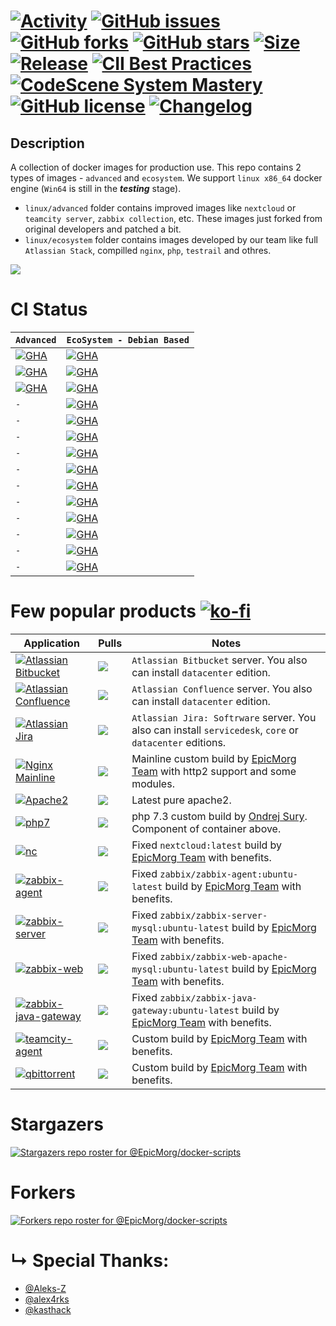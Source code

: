 #  [![Activity](https://img.shields.io/github/commit-activity/m/EpicMorg/docker-scripts?label=commits&style=flat-square)](https://github.com/EpicMorg/docker-scripts/commits) [![GitHub issues](https://img.shields.io/github/issues/EpicMorg/docker-scripts.svg?style=popout-square)](https://github.com/EpicMorg/docker-scripts/issues) [![GitHub forks](https://img.shields.io/github/forks/EpicMorg/docker-scripts.svg?style=popout-square)](https://github.com/EpicMorg/docker-scripts/network) [![GitHub stars](https://img.shields.io/github/stars/EpicMorg/docker-scripts.svg?style=popout-square)](https://github.com/EpicMorg/docker-scripts/stargazers)  [![Size](https://img.shields.io/github/repo-size/EpicMorg/docker-scripts?label=size&style=flat-square)](https://github.com/EpicMorg/docker-scripts/archive/master.zip) [![Release](https://img.shields.io/github/v/release/EpicMorg/docker-scripts?style=flat-square)](https://github.com/EpicMorg/docker-scripts/releases) [![CII Best Practices](https://bestpractices.coreinfrastructure.org/projects/3658/badge)](https://bestpractices.coreinfrastructure.org/projects/3658) [![CodeScene System Mastery](https://codescene.io/projects/6535/status-badges/system-mastery)](https://codescene.io/projects/6535) [![GitHub license](https://img.shields.io/github/license/EpicMorg/docker-scripts.svg?style=popout-square)](LICENSE.md) [![Changelog](https://img.shields.io/badge/Changelog-yellow.svg?style=popout-square)](CHANGELOG.md)


## Description
A collection of docker images for production use. This repo contains 2 types of images - `advanced` and `ecosystem`. We support `linux x86_64` docker engine (`Win64` is still in the ***testing*** stage).

* `linux/advanced` folder contains improved images like `nextcloud` or `teamcity server`, `zabbix collection`, etc. These images just forked from original developers and patched a bit.
* `linux/ecosystem` folder contains images developed by our team like full `Atlassian Stack`, compilled `nginx`, `php`, `testrail` and othres.

![](https://raw.githubusercontent.com/EpicMorg/docker-scripts/master/.github/logo.png)

# CI Status

| `Advanced` | `EcoSystem - Debian Based` | 
|:-------------|:-------------|
| [![GHA](https://img.shields.io/github/workflow/status/EpicMorg/docker-scripts/EpicMorg%20Advanced%20Images?label=EpicMorg%20Advanced%20Images&logo=EpicMorg%20Advanced%20Images&style=flat-square)](https://github.com/EpicMorg/docker-scripts/blob/master/.github/workflows/epicmorg.advanced.images.yml)   | [![GHA](https://img.shields.io/github/workflow/status/EpicMorg/docker-scripts/EpicMorg%20Debian%2010%20Images?label=Debian%2010%20Images&logo=Debian%2010%20Images&style=flat-square)](https://github.com/EpicMorg/docker-scripts/actions/workflows/epicmorg.base.images.current.debian10.yml)
| [![GHA](https://img.shields.io/github/workflow/status/EpicMorg/docker-scripts/EpicMorg%20Advanced%20Nextcloud%20Images?label=Nextcloud%20Images&logo=Nextcloud%20Images&style=flat-square)](https://github.com/EpicMorg/docker-scripts/actions/workflows/epicmorg.advanced.nextcloud.images.yml)   | [![GHA](https://img.shields.io/github/workflow/status/EpicMorg/docker-scripts/EpicMorg%20Debian%2011%20Images?label=Debian%2011%20Images&logo=Debian%2011%20Images&style=flat-square)](https://github.com/EpicMorg/docker-scripts/actions/workflows/epicmorg.base.images.current.debian11.yml)
| [![GHA](https://img.shields.io/github/workflow/status/EpicMorg/docker-scripts/EpicMorg%20Advanced%20Vscode%20Server%20Images?label=Vscode%20Server%20Images&logo=Vscode%20Server%20Images&style=flat-square)](https://github.com/EpicMorg/docker-scripts/actions/workflows/epicmorg.advanced.vscode.images.yml)   | [![GHA](https://img.shields.io/github/workflow/status/EpicMorg/docker-scripts/EpicMorg%20Debian%2012%20Images?label=Debian%2012%20Images&logo=Debian%2012%20Images&style=flat-square)](https://github.com/EpicMorg/docker-scripts/actions/workflows/epicmorg.base.images.current.debian12.yml)
| `-` | [![GHA](https://img.shields.io/github/workflow/status/EpicMorg/docker-scripts/EpicMorg%20Debian%20Legacy%20Images?label=Debian%20Legacy%20Images&logo=Debian%20Legacy%20Images&style=flat-square)](https://github.com/EpicMorg/docker-scripts/actions/workflows/epicmorg.base.images.legacy.yml)
| `-` | [![GHA](https://img.shields.io/github/workflow/status/EpicMorg/docker-scripts/EpicMorg%20Debian%20Python%20Images?label=Debian%20Python%20Images&logo=Debian%20Python%20Images&style=flat-square)](https://github.com/EpicMorg/docker-scripts/actions/workflows/epicmorg.base.images.python.yml)
| `-` | [![GHA](https://img.shields.io/github/workflow/status/EpicMorg/docker-scripts/EpicMorg%20EcoSystem%20Misc%20Images?label=EcoSystem%20Misc%20Images&logo=EcoSystem%20Misc%20Images&style=flat-square)](https://github.com/EpicMorg/docker-scripts/actions/workflows/epicmorg.ecosysctem.misc.images.yml)
| `-` | [![GHA](https://img.shields.io/github/workflow/status/EpicMorg/docker-scripts/EpicMorg%20EcoSystem%20Atlassian%20Main%20Images?label=Atlassian%20Images&logo=Atlassian%20Images&style=flat-square)](https://github.com/EpicMorg/docker-scripts/actions/workflows/epicmorg.base.images.current.atlassian.yml)
| `-` | [![GHA](https://img.shields.io/github/workflow/status/EpicMorg/docker-scripts/EpicMorg%20EcoSystem%20NodeJS%20Images?label=NodeJS%20Images&logo=NodeJS%20Images&style=flat-square)](https://github.com/EpicMorg/docker-scripts/actions/workflows/epicmorg.base.images.nodejs.yml)
| `-` | [![GHA](https://img.shields.io/github/workflow/status/EpicMorg/docker-scripts/EpicMorg%20EcoSystem%20Perfocre%20Images?label=Perfocre%20Images&logo=Perfocre%20Images&style=flat-square)](https://github.com/EpicMorg/docker-scripts/actions/workflows/epicmorg.base.images.perforce.yml)
| `-` | [![GHA](https://img.shields.io/github/workflow/status/EpicMorg/docker-scripts/EpicMorg%20EcoSystem%20PostgreSQL%20Images?label=PostgreSQL%20Images&logo=PostgreSQL%20Images&style=flat-square)](https://github.com/EpicMorg/docker-scripts/actions/workflows/epicmorg.base.images.postgresql.yml)
| `-` | [![GHA](https://img.shields.io/github/workflow/status/EpicMorg/docker-scripts/EpicMorg%20EcoSystem%20TeamCity%20Agents%20Images?label=TeamCity%20Agents%20Images&logo=TeamCity%20Agents%20Images&style=flat-square)](https://github.com/EpicMorg/docker-scripts/actions/workflows/epicmorg.base.images.teamcity.agents.yml)
| `-` | [![GHA](https://img.shields.io/github/workflow/status/EpicMorg/docker-scripts/EpicMorg%20EcoSystem%20Testrail%20Images?label=Testrail%20Images&logo=Testrail%20Images&style=flat-square)](https://github.com/EpicMorg/docker-scripts/actions/workflows/epicmorg.base.images.testrail.yml)
| `-` | [![GHA](https://img.shields.io/github/workflow/status/EpicMorg/docker-scripts/EpicMorg%20EcoSystem%20Web%20Images?label=Web%20Images&logo=Web%20Images&style=flat-square)](https://github.com/EpicMorg/docker-scripts/actions/workflows/epicmorg.base.images.web.yml)
| `-` | [![GHA](https://img.shields.io/github/workflow/status/EpicMorg/docker-scripts/EpicMorg%20EcoSystem%20Gitlab%20Runner%20Images?label=Gitlab%20Runner%20Images&logo=Gitlab%20Runner%20Images&style=flat-square)](https://github.com/EpicMorg/docker-scripts/actions/workflows/epicmorg.base.images.giltab.runners.yml)


# Few popular products [![ko-fi](https://www.ko-fi.com/img/githubbutton_sm.svg)](https://ko-fi.com/B0B81CUI4)

| Application   | Pulls | Notes
| ------  | ------ | ------
| [![Atlassian Bitbucket](https://img.shields.io/badge/Atlassian%20Bitbucket--brightgreen.svg?style=popout-square)](https://www.atlassian.com/software/bitbucket/download) | [![](https://img.shields.io/docker/pulls/epicmorg/bitbucket.svg?style=popout-square)](https://hub.docker.com/r/epicmorg/bitbucket/) | `Atlassian Bitbucket` server. You also can install `datacenter` edition.
| [![Atlassian Confluence](https://img.shields.io/badge/Atlassian%20Confluence--brightgreen.svg?style=popout-square)](https://www.atlassian.com/software/confluence/download) |   [![](https://img.shields.io/docker/pulls/epicmorg/confluence.svg?style=popout-square)](https://hub.docker.com/r/epicmorg/confluence/) | `Atlassian Confluence` server. You also can install `datacenter` edition.
| [![Atlassian Jira](https://img.shields.io/badge/Atlassian%20Jira--brightgreen.svg?style=popout-square)](https://www.atlassian.com/software/jira/download) | [![](https://img.shields.io/docker/pulls/epicmorg/jira.svg?style=popout-square)](https://hub.docker.com/r/epicmorg/jira/) | `Atlassian Jira: Softrware` server.  You also can install `servicedesk`, `core` or `datacenter` editions.
| [![Nginx Mainline](https://img.shields.io/badge/Nginx--brightgreen.svg?style=popout-square)](https://nginx.org/en/download.html) |   [![](https://img.shields.io/docker/pulls/epicmorg/nginx.svg?style=popout-square)](https://hub.docker.com/r/epicmorg/nginx/) | Mainline custom build by [EpicMorg Team](https://github.com/EpicMorg) with http2 support and some modules.
| [![Apache2](https://img.shields.io/badge/Apache2--brightgreen.svg?style=popout-square)](https://deb.sury.org/)  |  [![](https://img.shields.io/docker/pulls/epicmorg/apache2.svg?style=popout-square)](https://hub.docker.com/r/epicmorg/apache2/ ) | Latest pure apache2.
| [![php7](https://img.shields.io/badge/php7--brightgreen.svg?style=popout-square)](https://deb.sury.org/) | [![](https://img.shields.io/docker/pulls/epicmorg/apache2.svg?style=popout-square)](https://hub.docker.com/r/epicmorg/apache2/ ) |  php 7.3 custom build by [Ondrej Sury](https://launchpad.net/~ondrej). Component of container above.
| [![nc](https://img.shields.io/badge/NextCloud--brightgreen.svg?style=popout-square)](https://hub.docker.com/_/nextcloud)  |  [![](https://img.shields.io/docker/pulls/epicmorg/nextcloud.svg?style=popout-square)](https://hub.docker.com/r/epicmorg/nextcloud/ ) | Fixed `nextcloud:latest` build by [EpicMorg Team](https://github.com/EpicMorg) with benefits.
| [![zabbix-agent](https://img.shields.io/badge/Zabbix%20Agent--brightgreen.svg?style=popout-square)](https://github.com/zabbix/zabbix-docker)  | [![](https://img.shields.io/docker/pulls/epicmorg/zabbix-agent.svg?style=popout-square)](https://hub.docker.com/r/epicmorg/zabbix-agent/ ) | Fixed `zabbix/zabbix-agent:ubuntu-latest` build by [EpicMorg Team](https://github.com/EpicMorg) with benefits.
| [![zabbix-server](https://img.shields.io/badge/Zabbix%20Server--brightgreen.svg?style=popout-square)](https://github.com/zabbix/zabbix-docker)  | [![](https://img.shields.io/docker/pulls/epicmorg/zabbix-server-mysql.svg?style=popout-square)](https://hub.docker.com/r/epicmorg/zabbix-server-mysql/ ) | Fixed `zabbix/zabbix-server-mysql:ubuntu-latest` build by [EpicMorg Team](https://github.com/EpicMorg) with benefits.
| [![zabbix-web](https://img.shields.io/badge/Zabbix%20Web--brightgreen.svg?style=popout-square)](https://github.com/zabbix/zabbix-docker)  | [![](https://img.shields.io/docker/pulls/epicmorg/zabbix-web-apache-mysql.svg?style=popout-square)](https://hub.docker.com/r/epicmorg/zabbix-web-apache-mysql/ ) | Fixed `zabbix/zabbix-web-apache-mysql:ubuntu-latest` build by [EpicMorg Team](https://github.com/EpicMorg) with benefits.
| [![zabbix-java-gateway](https://img.shields.io/badge/Zabbix%20JavaGW--brightgreen.svg?style=popout-square)](https://github.com/zabbix/zabbix-docker)  | [![](https://img.shields.io/docker/pulls/epicmorg/zabbix-java-gateway.svg?style=popout-square)](https://hub.docker.com/r/epicmorg/zabbix-java-gateway/ ) | Fixed `zabbix/zabbix-java-gateway:ubuntu-latest` build by [EpicMorg Team](https://github.com/EpicMorg) with benefits.
| [![teamcity-agent](https://img.shields.io/badge/TeamCity%20Agent--brightgreen.svg?style=popout-square)](https://github.com/JetBrains/teamcity-docker-agent)  | [![](https://img.shields.io/docker/pulls/epicmorg/teamcity-agent.svg?style=popout-square)](https://hub.docker.com/r/epicmorg/teamcity-agent/ ) | Custom build by [EpicMorg Team](https://github.com/EpicMorg) with benefits.
| [![qbittorrent](https://img.shields.io/badge/qBittorrent--brightgreen.svg?style=popout-square)](https://github.com/qbittorrent/qBittorrent)  | [![](https://img.shields.io/docker/pulls/epicmorg/qbittorrent.svg?style=popout-square)](https://hub.docker.com/r/epicmorg/qbittorrent/ ) | Custom build by [EpicMorg Team](https://github.com/EpicMorg) with benefits.


# Stargazers
[![Stargazers repo roster for @EpicMorg/docker-scripts](https://reporoster.com/stars/dark/EpicMorg/docker-scripts)](https://github.com/EpicMorg/docker-scripts/stargazers)

# Forkers
[![Forkers repo roster for @EpicMorg/docker-scripts](https://reporoster.com/forks/dark/EpicMorg/docker-scripts)](https://github.com/EpicMorg/docker-scripts/network/members)

# &#8627; Special Thanks:

* [@Aleks-Z](https://github.com/Aleks-Z)
* [@alex4rks](https://github.com/alex4rks)
* [@kasthack](https://github.com/kasthack)
